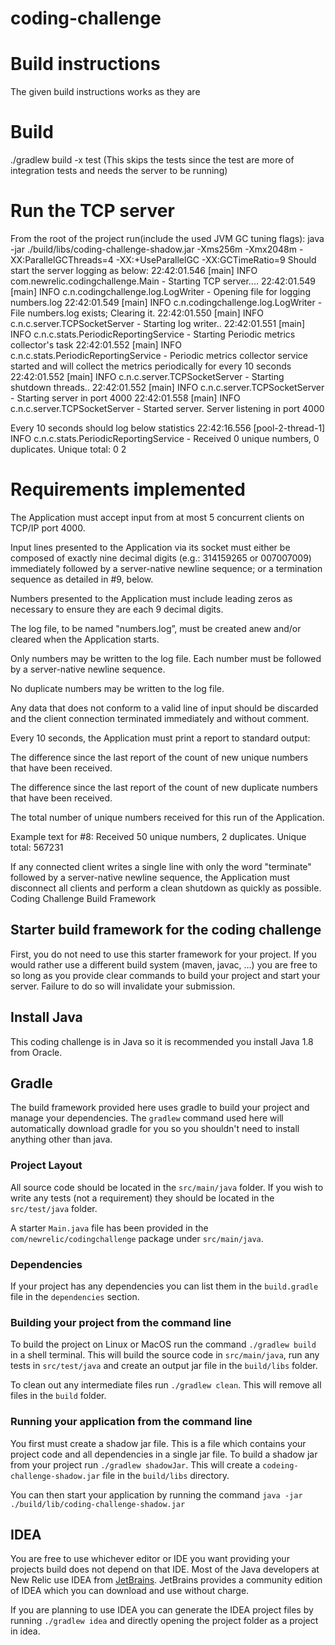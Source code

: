 # coding-challenge

Build instructions
==================
The given build instructions works as they are

Build
======
./gradlew build -x test (This skips the tests since the test are more of integration tests and needs the server to be running)


Run the TCP server
==================
From the root of the project run(include the used JVM GC tuning flags):
java -jar ./build/libs/coding-challenge-shadow.jar -Xms256m -Xmx2048m -XX:ParallelGCThreads=4 -XX:+UseParallelGC -XX:GCTimeRatio=9
Should start the server logging as below:
22:42:01.546 [main] INFO  com.newrelic.codingchallenge.Main - Starting TCP server....
22:42:01.549 [main] INFO  c.n.codingchallenge.log.LogWriter - Opening file for logging numbers.log
22:42:01.549 [main] INFO  c.n.codingchallenge.log.LogWriter - File numbers.log exists; Clearing it.
22:42:01.550 [main] INFO  c.n.c.server.TCPSocketServer - Starting log writer..
22:42:01.551 [main] INFO  c.n.c.stats.PeriodicReportingService - Starting Periodic metrics collector's task
22:42:01.552 [main] INFO  c.n.c.stats.PeriodicReportingService - Periodic metrics collector service started and will collect the metrics periodically for every 10 seconds
22:42:01.552 [main] INFO  c.n.c.server.TCPSocketServer - Starting shutdown threads..
22:42:01.552 [main] INFO  c.n.c.server.TCPSocketServer - Starting server in port 4000
22:42:01.558 [main] INFO  c.n.c.server.TCPSocketServer - Started server. Server listening in port 4000


Every 10 seconds should log below statistics
22:42:16.556 [pool-2-thread-1] INFO  c.n.c.stats.PeriodicReportingService - Received 0 unique numbers, 0 duplicates. Unique total: 0
2

                                                  
Requirements implemented
========================
The Application must accept input from at most 5 concurrent clients on TCP/IP port 4000.

Input lines presented to the Application via its socket must either be composed of exactly nine decimal digits (e.g.: 314159265 or 007007009) immediately followed by a server-native newline sequence; or a termination sequence as detailed in #9, below.

Numbers presented to the Application must include leading zeros as necessary to ensure they are each 9 decimal digits.

The log file, to be named "numbers.log”, must be created anew and/or cleared when the Application starts.

Only numbers may be written to the log file. Each number must be followed by a server-native newline sequence.

No duplicate numbers may be written to the log file.

Any data that does not conform to a valid line of input should be discarded and the client connection terminated immediately and without comment.

Every 10 seconds, the Application must print a report to standard output:

The difference since the last report of the count of new unique numbers that have been received.

The difference since the last report of the count of new duplicate numbers that have been received.

The total number of unique numbers received for this run of the Application.

Example text for #8: Received 50 unique numbers, 2 duplicates. Unique total: 567231

If any connected client writes a single line with only the word "terminate" followed by a server-native newline sequence, the Application must disconnect all clients and perform a clean shutdown as quickly as possible.
Coding Challenge Build Framework

## Starter build framework for the coding challenge

First, you do not need to use this starter framework for your project.
If you would rather use a different build system (maven, javac, ...)
you are free to so long as you provide clear commands to build your
project and start your server.  Failure to do so will invalidate your
submission.


## Install Java

This coding challenge is in Java so it is recommended you install Java
1.8 from Oracle.


## Gradle

The build framework provided here uses gradle to build your project
and manage your dependencies.  The `gradlew` command used here will
automatically download gradle for you so you shouldn't need to install
anything other than java.


### Project Layout

All source code should be located in the `src/main/java` folder.
If you wish to write any tests (not a requirement) they should be
located in the `src/test/java` folder.

A starter `Main.java` file has been provided in the `com/newrelic/codingchallenge` package under `src/main/java`.


### Dependencies

If your project has any dependencies you can list them in the
`build.gradle` file in the `dependencies` section.


### Building your project from the command line

To build the project on Linux or MacOS run the command `./gradlew build` in a shell terminal.  This will build the source code in
`src/main/java`, run any tests in `src/test/java` and create an output
jar file in the `build/libs` folder.

To clean out any intermediate files run `./gradlew clean`.  This will
remove all files in the `build` folder.


### Running your application from the command line

You first must create a shadow jar file.  This is a file which contains your project code and all dependencies in a single jar file.  To build a shadow jar from your project run `./gradlew shadowJar`.  This will create a `codeing-challenge-shadow.jar` file in the `build/libs` directory.

You can then start your application by running the command
`java -jar ./build/lib/coding-challenge-shadow.jar`

## IDEA

You are free to use whichever editor or IDE you want providing your
projects build does not depend on that IDE.  Most of the Java
developers at New Relic use IDEA from
[JetBrains](https://www.jetbrains.com/).  JetBrains provides
a community edition of IDEA which you can download and use without
charge.

If you are planning to use IDEA you can generate the IDEA project files
by running `./gradlew idea` and directly opening the project folder
as a project in idea.
